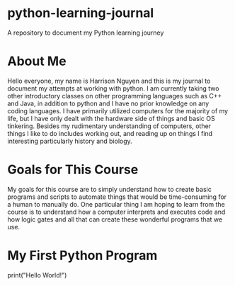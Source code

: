 # python-learning-journal
A repository to document my Python learning journey
# About Me
Hello everyone, my name is Harrison Nguyen and this is my journal to document my attempts at working with python. I am currently taking two other introductory classes on other programming languages such as C++ and Java, in addition to python and I have no prior knowledge on any coding languages. I have primarily utilized computers for the majority of my life, but I have only dealt with the hardware side of things and basic OS tinkering. Besides my rudimentary understanding of computers, other things I like to do includes working out, and reading up on things I find interesting particularly history and biology.
# Goals for This Course
My goals for this course are to simply understand how to create basic programs and scripts to automate things that would be time-consuming for a human to manually do. One particular thing I am hoping to learn from the course is to understand how a computer interprets and executes code and how logic gates and all that can create these wonderful programs that we use.
# My First Python Program
print("Hello World!")
